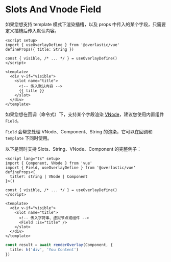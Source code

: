 # Slots And Vnode Field

如果您想支持 template 模式下渲染插槽，以及 props 中传入的某个字段，只需要定义插槽后传入默认内容。

```vue
<script setup>
import { useOverlayDefine } from '@overlastic/vue'
defineProps({ title: String })

const { visible, /* ... */ } = useOverlayDefine()
</script>

<template>
  <div v-if="visible">
    <slot name="title">
      <!-- 传入默认内容 -->
      {{ title }}
    </slot>
  </div>
</template>
```

如果您想在回调（命令式）下，支持某个字段渲染 [VNode](https://cn.vuejs.org/guide/extras/rendering-mechanism.html#virtual-dom)，建议您使用内置组件 `Field`。

`Field` 会帮您处理 VNode、Component、String 的渲染，它可以在回调和 `template` 下同时使用。

以下是同时支持 Slots、String、VNode、Component 的完整例子：

```vue
<script lang="ts" setup>
import { Component, VNode } from 'vue'
import { Field, useOverlayDefine } from '@overlastic/vue'
defineProps<{
  title?: string | VNode | Component
}>()

const { visible, /* ... */ } = useOverlayDefine()
</script>

<template>
  <div v-if="visible">
    <slot name="title">
      <!-- 传入字符串、虚拟节点或组件 -->
      <Field :is="title" />
    </slot>
  </div>
</template>
```

```ts
const result = await renderOverlay(Component, {
  title: h('div', 'You Content')
})
```
